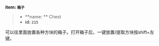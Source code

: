 <!-- BEGIN_AUTOGEN: do NOT edit in this block -->

**item: `箱子`**

> * **name: ** Chest
> * **id: `215`**

<!-- END_AUTOGEN-->
可以往里面放置各种方块的箱子。打开箱子后，一键放置/提取方块按shift+左键。